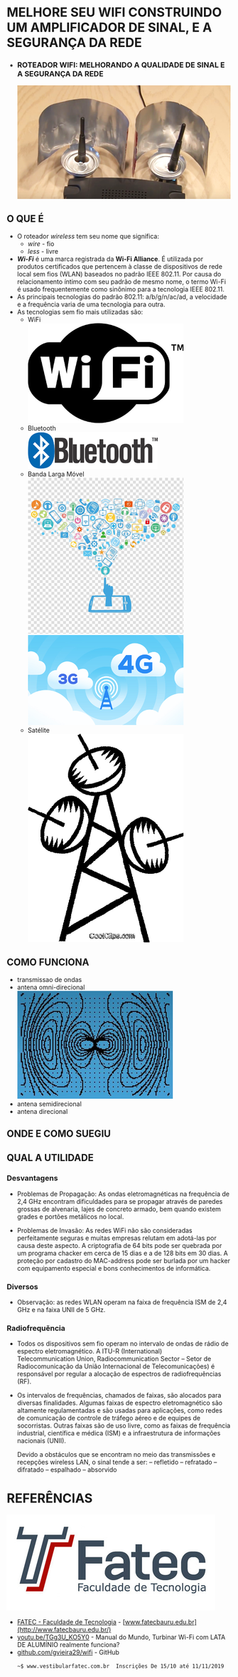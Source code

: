 # MELHORE SEU WIFI CONSTRUINDO UM AMPLIFICADOR DE SINAL, E A SEGURANÇA DA REDE
- ### ROTEADOR WIFI: MELHORANDO A QUALIDADE DE SINAL E A SEGURANÇA DA REDE
  ![](https://raw.githubusercontent.com/gvieira29/wifi/master/_images/usadas/latawifi.png)

## O QUE É

  - O roteador *wireless* tem seu nome que significa:
    - *wire* - fio
    - *less* - livre
  - ***Wi-Fi*** é uma marca registrada da **Wi-Fi Alliance**. É utilizada por produtos certificados que pertencem à classe de dispositivos de rede local sem fios (WLAN) baseados no padrão IEEE 802.11. Por causa do relacionamento íntimo com seu padrão de mesmo nome, o termo Wi-Fi é usado frequentemente como sinônimo para a tecnologia IEEE 802.11.  
  - As principais tecnologias do padrão 802.11: a/b/g/n/ac/ad, a velocidade e a frequência varia de uma tecnologia para outra.  
  - As tecnologias sem fio mais utilizadas são:
    - WiFi  
      ![](https://raw.githubusercontent.com/gvieira29/wifi/master/_images/usadas/wifi.png)
    - Bluetooth   
      ![](https://raw.githubusercontent.com/gvieira29/wifi/master/_images/usadas/bt.png)
    - Banda Larga Móvel  
      ![](https://raw.githubusercontent.com/gvieira29/wifi/master/_images/usadas/3g.png)  
      ![](https://raw.githubusercontent.com/gvieira29/wifi/master/_images/usadas/3g4g.png)  
    - Satélite  
      ![](https://raw.githubusercontent.com/gvieira29/wifi/master/_images/usadas/satelite.png)

## COMO FUNCIONA

 - transmissao de ondas
 - antena omni-direcional  
   ![](https://raw.githubusercontent.com/gvieira29/wifi/master/_images/usadas/omni.png)
 - antena semidirecional
 - antena direcional

## ONDE E COMO SUEGIU

## QUAL A UTILIDADE

### Desvantagens

- Problemas de Propagação: As ondas eletromagnéticas na frequência de 2,4 GHz
  encontram dificuldades para se propagar através de paredes
  grossas de alvenaria, lajes de concreto armado, bem quando
  existem grades e portões metálicos no local.

- Problemas de Invasão: As redes WiFi não são consideradas perfeitamente seguras e
  muitas empresas relutam em adotá-las por causa deste
  aspecto.
  A criptografia de 64 bits pode ser quebrada por um programa
  chacker em cerca de 15 dias e a de 128 bits em 30 dias.
  A proteção por cadastro do MAC-address pode ser burlada
  por um hacker com equipamento especial e bons
  conhecimentos de informática.

### Diversos

- Observação: as redes WLAN operam na faixa de frequência
  ISM de 2,4 GHz e na faixa UNII de 5 GHz.

### Radiofrequẽncia

- Todos os dispositivos sem fio operam no intervalo de ondas de rádio de espectro eletromagnético. A ITU-R (International)     
  Telecommunication Union, Radiocommunication Sector – Setor de Radiocomunicação da União Internacional de Telecomunicações) é    
  responsável por regular a alocação de espectros de radiofrequências (RF).

- Os intervalos de frequências, chamados de faixas, são alocados para diversas finalidades. Algumas faixas de espectro
  eletromagnético são altamente regulamentadas e são usadas para aplicações, como redes de comunicação de controle de tráfego 
  aéreo e de equipes de socorristas. Outras faixas são de uso livre, como as faixas de frequência industrial, científica e médica 
  (ISM) e a infraestrutura de informações nacionais (UNII).

  Devido a obstáculos que se encontram no meio das transmissões
e recepções wireless LAN, o sinal tende a ser:
– refletido
– refratado
– difratado
– espalhado
– absorvido

# REFERÊNCIAS
  ![](https://raw.githubusercontent.com/gvieira29/fatec/master/_assets/fatec-logo.jpg)
  - [FATEC - Faculdade de Tecnologia](http://www.fatecbauru.edu.br/) - [www.fatecbauru.edu.br](http://www.fatecbauru.edu.br/) 
  - [youtu.be/TGg3U_KO5Y0](https://youtu.be/TGg3U_KO5Y0) - Manual do Mundo, Turbinar Wi-Fi com LATA DE ALUMÍNIO realmente funciona?
  - [github.com/gvieira29/wifi](https://github.com/gvieira29/wifi) - GitHub  
    ```
    ~$ www.vestibularfatec.com.br  Inscrições De 15/10 até 11/11/2019
    ```